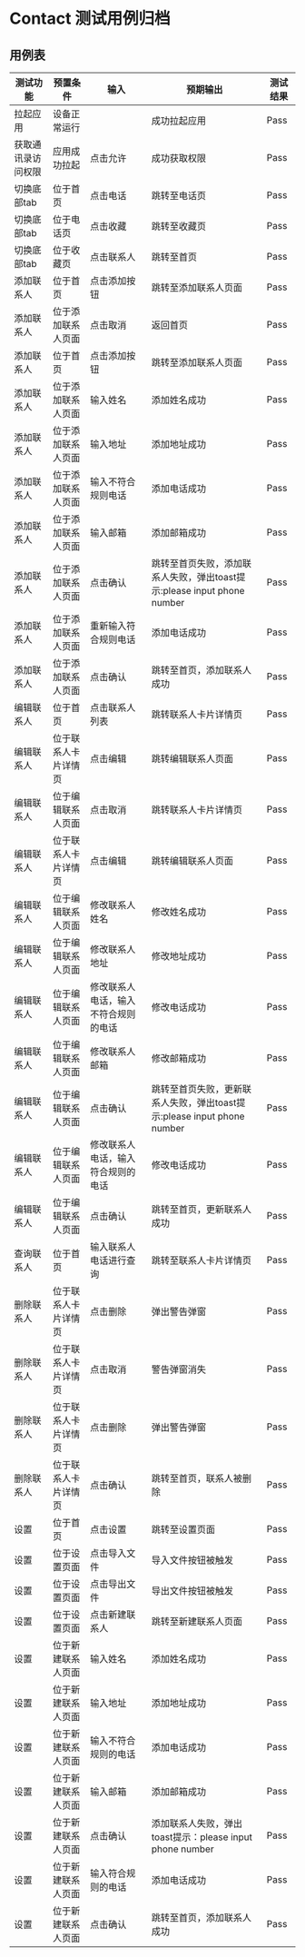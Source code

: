 # Contact 测试用例归档

## 用例表

|测试功能|预置条件|输入|预期输出|测试结果|
|--------------------------------|--------------------------------|--------------------------------|--------------------------------|--------------------------------|
|拉起应用|	设备正常运行|  |  成功拉起应用|Pass|
|获取通讯录访问权限|	应用成功拉起|	点击允许|	成功获取权限|Pass|
|切换底部tab|	位于首页|   点击电话|   跳转至电话页|Pass|
|切换底部tab|	位于电话页|   点击收藏|   跳转至收藏页|Pass|
|切换底部tab|	位于收藏页|   点击联系人|	跳转至首页|Pass|
|添加联系人|	位于首页|  点击添加按钮|  跳转至添加联系人页面|Pass|
|添加联系人|	位于添加联系人页面|	点击取消|	返回首页|Pass|
|添加联系人|	位于首页|   点击添加按钮|   跳转至添加联系人页面|Pass|
|添加联系人|	位于添加联系人页面|   输入姓名|   添加姓名成功|Pass|
|添加联系人|	位于添加联系人页面|   输入地址|	添加地址成功|Pass|
|添加联系人|	位于添加联系人页面|   输入不符合规则电话|	添加电话成功|Pass|
|添加联系人|	位于添加联系人页面|   输入邮箱|   添加邮箱成功|Pass|
|添加联系人|	位于添加联系人页面|   点击确认|	跳转至首页失败，添加联系人失败，弹出toast提示:please input phone number|Pass|
|添加联系人|	位于添加联系人页面|   重新输入符合规则电话|	添加电话成功|Pass|
|添加联系人|	位于添加联系人页面|   点击确认|   跳转至首页，添加联系人成功|Pass|
|编辑联系人|	位于首页|   点击联系人列表|	跳转联系人卡片详情页|Pass|
|编辑联系人|	位于联系人卡片详情页|   点击编辑|	跳转编辑联系人页面|Pass|
|编辑联系人|	位于编辑联系人页面|   点击取消|	跳转联系人卡片详情页|Pass|
|编辑联系人|	位于联系人卡片详情页|   点击编辑|	跳转编辑联系人页面|Pass|
|编辑联系人|	位于编辑联系人页面|   修改联系人姓名|	修改姓名成功|Pass|
|编辑联系人|	位于编辑联系人页面|   修改联系人地址|	修改地址成功|Pass|
|编辑联系人|	位于编辑联系人页面|   修改联系人电话，输入不符合规则的电话|	修改电话成功|Pass|
|编辑联系人|	位于编辑联系人页面|   修改联系人邮箱|	修改邮箱成功|Pass|
|编辑联系人|	位于编辑联系人页面|   点击确认|	跳转至首页失败，更新联系人失败，弹出toast提示:please input phone number|Pass|
|编辑联系人|	位于编辑联系人页面|   修改联系人电话，输入符合规则的电话|	修改电话成功|Pass|
|编辑联系人|	位于编辑联系人页面|   点击确认|	跳转至首页，更新联系人成功|Pass|
|查询联系人|	位于首页|   输入联系人电话进行查询|	跳转至联系人卡片详情页|Pass|
|删除联系人|	位于联系人卡片详情页|   点击删除|	弹出警告弹窗|Pass|
|删除联系人|	位于联系人卡片详情页|   点击取消|	警告弹窗消失|Pass|
|删除联系人|	位于联系人卡片详情页|   点击删除|	弹出警告弹窗|Pass|
|删除联系人|	位于联系人卡片详情页|   点击确认|	跳转至首页，联系人被删除|Pass|
|设置    |	位于首页|   点击设置|	跳转至设置页面|Pass|
|设置    |	位于设置页面|   点击导入文件|	导入文件按钮被触发|Pass|
|设置    |	位于设置页面|   点击导出文件|	导出文件按钮被触发|Pass|
|设置    |	位于设置页面|   点击新建联系人|	跳转至新建联系人页面|Pass|
|设置    |	位于新建联系人页面|   输入姓名|	添加姓名成功|Pass|
|设置    |	位于新建联系人页面|   输入地址|	添加地址成功|Pass|
|设置    |	位于新建联系人页面|   输入不符合规则的电话|	添加电话成功|Pass|
|设置    |	位于新建联系人页面|   输入邮箱|	添加邮箱成功|Pass|
|设置    |	位于新建联系人页面|   点击确认|	添加联系人失败，弹出toast提示：please input phone number|Pass|
|设置    |	位于新建联系人页面|   输入符合规则的电话|	添加电话成功|Pass|
|设置    |	位于新建联系人页面|   点击确认|	跳转至首页，添加联系人成功|Pass|
